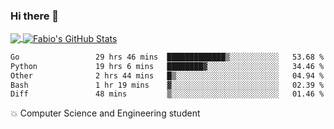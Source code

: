 ### Hi there 👋
<a href="https://github.com/fabiovincenzi/fabiovincenzi">
  <img align="center" src="https://github-readme-stats.vercel.app/api/top-langs/?username=fabiovincenzi&title_color=ffffff&text_color=c9cacc&icon_color=2bbc8a&bg_color=1d1f21&langs_count=3" />
</a>
<a href="https://github.com/fabiovincenzi/fabiovincenzi">
  <img align="center" src="https://github-readme-stats.vercel.app/api?username=fabiovincenzi&show_icons=true&line_height=27&count_private=true&title_color=ffffff&text_color=c9cacc&icon_color=2bbc8a&bg_color=1d1f21" alt="Fabio's GitHub Stats" />
</a>
<!--START_SECTION:waka-->

```txt
Go                 29 hrs 46 mins  █████████████▒░░░░░░░░░░░   53.68 %
Python             19 hrs 6 mins   ████████▓░░░░░░░░░░░░░░░░   34.46 %
Other              2 hrs 44 mins   █▒░░░░░░░░░░░░░░░░░░░░░░░   04.94 %
Bash               1 hr 19 mins    ▓░░░░░░░░░░░░░░░░░░░░░░░░   02.39 %
Diff               48 mins         ▒░░░░░░░░░░░░░░░░░░░░░░░░   01.46 %
```

<!--END_SECTION:waka-->

:boom: Computer Science and Engineering student

